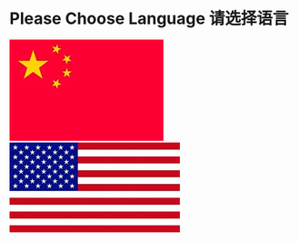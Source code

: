 # Please Choose Language 请选择语言
[![](https://github.com/Jasonli08/Proves.github.io/blob/master/th%20(1).jpg)]()
[![](https://github.com/Jasonli08/Proves.github.io/blob/master/th.jpg)]()

